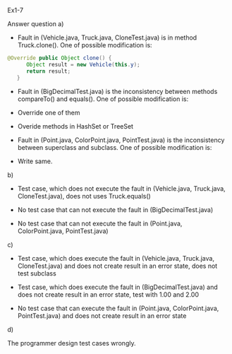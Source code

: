 Ex1-7

Answer question
a)

- Fault in (Vehicle.java, Truck.java, CloneTest.java) is in method Truck.clone(). One of possible modification is:
```Java
@Override public Object clone() {
      Object result = new Vehicle(this.y);
      return result;
   }
```

- Fault in (BigDecimalTest.java) is the inconsistency between methods compareTo() and equals(). One of possible modification is:
 - Override one of them
 - Overide methods in HashSet or TreeSet

- Fault in (Point.java, ColorPoint.java, PointTest.java) is the inconsistency between superclass and subclass. One of possible modification is:
 - Write same.

b)

- Test case, which does not execute the fault in (Vehicle.java, Truck.java, CloneTest.java), does not uses Truck.equals()

- No test case that can not execute the fault in (BigDecimalTest.java)

- No test case that can not execute the fault in (Point.java, ColorPoint.java, PointTest.java)

c)

- Test case, which does execute the fault in (Vehicle.java, Truck.java, CloneTest.java) and does not create result in an error state, does not test subclass

- Test case, which does execute the fault in (BigDecimalTest.java) and does not create result in an error state, test with 1.00 and 2.00

- No test case that can execute the fault in (Point.java, ColorPoint.java, PointTest.java) and does not create result in an error state

d)

The programmer design test cases wrongly.
